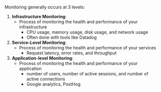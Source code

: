 Monitoring generally occurs at 3 levels:
1. **Infrastructure Monitoring**:
	- Process of monitoring the health and performance of your infrastructure
		- CPU usage, memory usage, disk usage, and network usage
		- Often done with tools like Datadog
2. **Service-Level Monitoring**:
	- Process of monitoring the health and performance of your services
		- Request latency, error rates, and throughput 
3. **Application-level Monitoring**:
	- Process of monitoring the health and performance of your application 
		- number of users, number of active sessions, and number of active connections
		- Google analytics, PostHog